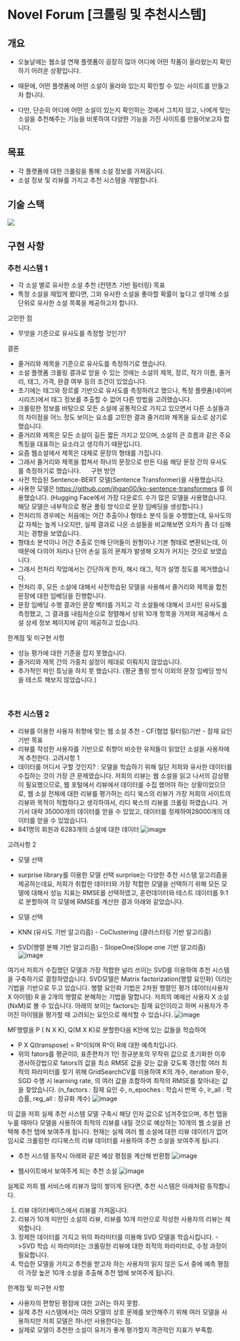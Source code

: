 # Novel Forum [크롤링 및 추천시스템]

개요
---
- 오늘날에는 웹소설 연재 플랫폼이 굉장히 많아 어디에 어떤 작품이 올라왔는지 확인하기 어려운 상황입니다.

- 때문에, 어떤 플랫폼에 어떤 소설이 올라와 있는지 확인할 수 있는 사이트를 만들고자 합니다.

- 다만, 단순히 어디에 어떤 소설이 있는지 확인하는 것에서 그치지 않고, 나에게 맞는 소설을 추천해주는 기능을 비롯하여 다양한 기능을 가진 사이트를 만들어보고자 합니다.


목표
---
- 각 플랫폼에 대한 크롤링을 통해 소설 정보를 가져옵니다.
- 소설 정보 및 리뷰를 가지고 추천 시스템을 개발합니다.


기술 스택
---
<img src="https://img.shields.io/badge/FastAPI-009688?style=for-the-badge&logo=FastAPI&logoColor=white">


구현 사항
---
### 추천 시스템 1
-	각 소설 별로 유사한 소설 추천 (컨텐츠 기반 필터링)
목표
-	특정 소설을 재밌게 봤다면, 그와 유사한 소설을 좋아할 확률이 높다고 생각해 소설 단위로 유사한 소설 목록을 제공하고자 합니다.

고민한 점
-	무엇을 기준으로 유사도를 측정할 것인가?

결론
-	줄거리와 제목을 기준으로 유사도를 측정하기로 했습니다.
-	소설 플랫폼 크롤링 결과로 얻을 수 있는 것에는 소설의 제목, 장르, 작가 이름, 줄거리, 태그, 가격, 완결 여부 등의 조건이 있었습니다.
-	초기에는 태그와 장르를 기반으로 유사도를 측정하려고 했으나, 특정 플랫폼(네이버 시리즈)에서 태그 정보를 추출할 수 없어 다른 방법을 고려했습니다.
-	크롤링한 정보를 바탕으로 모든 소설에 공통적으로 가지고 있으면서 다른 소설들과의 차이점을 어느 정도 보이는 요소를 고민한 결과 줄거리와 제목을 요소로 삼기로 했습니다.
-	줄거리와 제목은 모든 소설이 길든 짧든 가지고 있으며, 소설의 큰 흐름과 같은 주요 특징을 대표하는 요소라고 생각하기 때문입니다.
-	요즘 웹소설에서 제목은 대체로 문장의 형태를 가집니다.
-	그래서 줄거리와 제목을 합쳐서 하나의 문장으로 만든 다음 해당 문장 간의 유사도를 측정하기로 했습니다.
 
구현 방안
-	사전 학습된 Sentence-BERT 모델(Sentence Transformer)을 사용했습니다.
-	사용한 모델은 https://github.com/jhgan00/ko-sentence-transformers  를 이용했습니다. (Hugging Face에서 가장 다운로드 수가 많은 모델을 사용했습니다. 해당 모델은 내부적으로 평균 폴링 방식으로 문장 임베딩을 생성합니다.)
-	전처리의 경우에는 처음에는 어간 추출이나 형태소 분석 등을 수행했는데, 유사도의 값 자체는 높게 나오지만, 실제 결과로 나온 소설들을 비교해보면 오차가 좀 더 심해지는 경향을 보였습니다.
-	형태소 분석이나 어간 추출로 인해 단어들이 원형이나 기본 형태로 변환되는데, 이 때문에 다의어 처리나 단어 손실 등의 문제가 발생해 오차가 커지는 것으로 보였습니다.
-	그래서 전처리 작업에서는 간단하게 한자, 해시 태그, 작가 설명 정도를 제거했습니다.
-	전처리 후, 모든 소설에 대해서 사전학습된 모델을 사용해서 줄거리와 제목을 합친 문장에 대한 임베딩을 진행합니다.
-	문장 임베딩 수행 결과인 문장 벡터를 가지고 각 소설들에 대해서 코사인 유사도를 측정했고, 그 결과를 내림차순으로 정렬해서 상위 10개 항목을 가져와 제공해서 소설 상세 정보 페이지에 같이 제공하고 있습니다.

한계점 및 미구현 사항
-	성능 평가에 대한 기준을 잡지 못했습니다.
-	줄거리와 제목 간의 가중치 설정이 제대로 이뤄지지 않았습니다.
-	추가적인 파인 튜닝을 하지 못 했습니다. (평균 폴링 방식 이외의 문장 임베딩 방식을 테스트 해보지 않았습니다.)

 
### 추천 시스템 2
-	리뷰를 이용한 사용자 취향에 맞는 웹 소설 추천 - CF(협업 필터링)기반 - 잠재 요인 기반
목표
-	리뷰를 작성한 사용자를 기반으로 취향이 비슷한 유저들이 읽었던 소설을 사용자에게 추천한다.
고려사항 1
-	데이터를 어디서 구할 것인지?
: 모델을 학습하기 위해 일단 저희와 유사한 데이터를 수집하는 것이 가장 큰 문제였습니다. 저희의 리뷰는 웹 소설을 읽고 나서의 감상평이 필요했으므로, 웹 포털에서 리뷰에서 데이터를 수집 했어야 하는 상황이었으므로, 웹 소설 전체에 대한 리뷰를 평가하는 리디 북스의 리뷰가 가장 저희의 사이트의 리뷰와 목적이 적합하다고 생각하여서, 리디 북스의 리뷰를 크롤링 하였습니다. 거기서 대략 35000개의 데이터를 얻을 수 있었고, 데이터를 정제하여28000개의 데이터를 얻을 수 있었습니다. 
- 841명의 회원과 6283개의 소설에 대한 데이터 
 ![image](https://github.com/jinsoo335/SSUNOVEL_python/assets/88032932/a0c9c6c0-6f2f-4e52-8bf0-6762eca45307)



고려사항 2
-	모델 선택
- surprise library를 이용한 모델 선택 
surprise는 다양한 추천 시스템 알고리즘을 제공하는데요, 저희가 취합한 데이터와 가장 적합한  모델을 선택하기 위해 모든 모델에 대해서 성능 지표는 RMSE를 선택하였고, 훈련데이터와 테스트 데이터를 9:1로 분할하여 각 모델에 RMSE를 계산한 결과 아래와 같았습니다.

- 모델 선택 
- KNN (유사도 기반 알고리즘)                      -  CoClustering (클러스터링 기반 알고리즘)  
- SVD(행렬 분해 기반 알고리즘)                - SlopeOne(Slope one 기반 알고리즘)
![image](https://github.com/jinsoo335/SSUNOVEL_python/assets/88032932/cdba70e6-0c15-496c-922d-c04a4f9a7b5d)

여기서 저희가 수집했던 모델과 가장 적합한 널리 쓰이는 SVD를 이용하여 추천 시스템을 구축하기로 결정하였습니다. 
SVD모델은 Matrix factorization(행렬 요인화) 이라는 기법을 기반으로 두고 있습니다. 행렬 요인화 기법은 2차원 행렬인 평가 데이터(사용자 X 아이템) R 을 2개의 행렬로 분해하는 기법을 말합니다. 저희의 예에선 사용자 X 소설(NxM)로 볼 수 있습니다. 아래의 보이는 factors는  잠재 요인이라고 하며 사용자가 주어진 아이템을 평가할 때 고려되는 요인으로 해석할 수 있습니다.
![image](https://github.com/jinsoo335/SSUNOVEL_python/assets/88032932/44a18d3a-6daf-4494-9685-ec1eea0c7487)



MF행렬을 P ( N X K), Q(M X K)로 분할한다음 K안에 있는 값들을 학습하여 
- P X Q(transpose) = R^이되며 R^이 R에 대한 예측치입니다. 
- 위의 fators를 평균이0, 표준편차가 1인 정규분포의 무작위 값으로 초기화한 이후 경사하강법으로 fators의 값을 최소 RMSE 값을 갖는 값을 갖도록 갱신함
여러 최적의 파라미터를 찾기 위해 GridSearchCV를 이용하여 K의 개수, iteration 횟수, SGD 수행 시 learning rate, 의 여러 값을 조합하여 최적의 RMSE를 찾아내는 값을 찾았습니다. 
(n_factors : 잠재 요인 수, n_epoches : 학습시 반복 수, lr_all : 학습률, reg_all : 정규화 계수)
![image](https://github.com/jinsoo335/SSUNOVEL_python/assets/88032932/b40f2e7d-d778-4db3-9222-ae0cfc94f499)

 
이 값을 저희 실제 추천 시스템 모델 구축시 해당 인자 값으로 넘겨주었으며, 추천 탭을 누를 때마다 모델을 사용하여 최적의 리뷰를 내릴 것으로 예상하는 10개의 웹 소설을 선택해 추천 탭에 보여주게 됩니다. 현재는 실제 여러 웹 소설에 대한 리뷰 데이터가 없어 임시로 크롤링한 리디북스의 리뷰 데이터를 사용하여 추천 소설을 보여주게 됩니다.

- 추천 시스템 동작시 아래와 같은 예상 평점을 계산해 반환함 
 ![image](https://github.com/jinsoo335/SSUNOVEL_python/assets/88032932/9f80e13f-ecdf-45c4-aea3-cc8b201f66b7)




- 웹사이트에서 보여주게 되는 추천 소설 
![image](https://github.com/jinsoo335/SSUNOVEL_python/assets/88032932/7eaad6d3-1634-42d1-89e6-41db734a66ae)

  
실제로 저희 웹 서비스에 리뷰가 많이 쌓이게 된다면, 추천 시스템은 아래처럼 동작합니다.
1. 리뷰 데이터베이스에서 리뷰를 가져옵니다.
2. 리뷰가 10개 미만인 소설의 리뷰, 리뷰를 10개 미만으로 작성한 사용자의 리뷰는 제외합니다.
3. 정제한 데이터를 가지고 위의 파라미터를 이용해 SVD 모델을 학습시킵니다. 
->SVD 학습 시 파라미터는 크롤링한 리뷰에 대한 최적의 파라미터로, 수정 과정이 필요합니다. 
4. 학습한 모델을 가지고 추천을 받고자 하는 사용자의 읽지 않은 도서 중에 예측 평점이 가장 높은 10개 소설을 추출해 추천 탭에 보여주게 됩니다. 

한계점 및 미구현 사항
-	사용자의 편향된 평점에 대한 고려는 하지 못함. 
-	실제 추천 시스템에서는 여러 모델의 상호 문제를 보안해주기 위해 여러 모델을 사용하지만 저희 모델은 하나만 사용한다는 점.
-	실제로 모델이 추천한 소설이 유저가 좋게 평가할지 객관적인 지표가 부족함.
